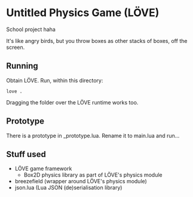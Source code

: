 # Untitled Physics Game (LÖVE)
School project haha

It's like angry birds, but you throw boxes as other stacks of boxes, off the screen.

## Running
Obtain LÖVE. Run, within this directory:

`love .`

Dragging the folder over the LÖVE runtime works too.

## Prototype
There is a prototype in _prototype.lua. Rename it to main.lua and run...

## Stuff used
- LÖVE game framework
	- Box2D physics library as part of LÖVE's physics module
- breezefield (wrapper around LÖVE's physics module)
- json.lua (Lua JSON (de)serialisation library)
